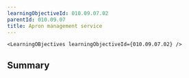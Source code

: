 ```yaml
---
learningObjectiveId: 010.09.07.02
parentId: 010.09.07
title: Apron management service
---
```


```tsx eval
<LearningOBjectives learningObjectiveId={010.09.07.02} />
```

## Summary
